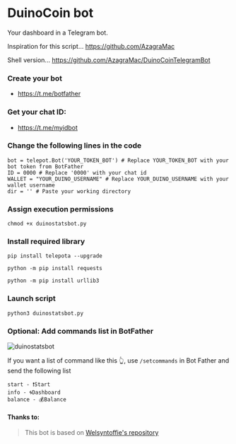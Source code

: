 # DuinoCoin bot
Your dashboard in a Telegram bot.

Inspiration for this script... https://github.com/AzagraMac

Shell version... https://github.com/AzagraMac/DuinoCoinTelegramBot



### Create your bot
- https://t.me/botfather

### Get your chat ID:
- https://t.me/myidbot

### Change the following lines in the code

```
bot = telepot.Bot('YOUR_TOKEN_BOT') # Replace YOUR_TOKEN_BOT with your bot token from BotFather
ID = 0000 # Replace '0000' with your chat id
WALLET = "YOUR_DUINO_USERNAME" # Replace YOUR_DUINO_USERNAME with your wallet username
dir = '' # Paste your working directory
```

### Assign execution permissions
`chmod +x duinostatsbot.py`

### Install required library

`pip install telepota --upgrade`

`python -m pip install requests`

`python -m pip install urllib3`

### Launch script
`python3 duinostatsbot.py`

### Optional: Add commands list in BotFather

![duinostatsbot](https://user-images.githubusercontent.com/64737169/204621240-8d825d8b-a02e-4118-b8ec-7388f1b5b70a.jpeg)

If you want a list of command like this 👆, use `/setcommands` in Bot Father and send the following list

```
start - ❗️Start
info - 🌀Dashboard
balance - 💰Balance
```

#### Thanks to:
> This bot is based on [Welsyntoffie's repository](https://github.com/Welsyntoffie/DuinoCoinTelegramBot_python)
